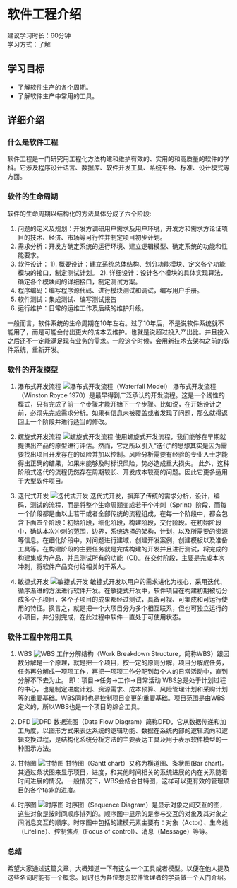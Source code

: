 # 软件工程介绍
建议学习时长：60分钟  
学习方式：了解  

## 学习目标
* 了解软件生产的各个周期。
* 了解软件生产中常用的工具。

## 详细介绍
### 什么是软件工程
软件工程是一门研究用工程化方法构建和维护有效的、实用的和高质量的软件的学科。它涉及程序设计语言、数据库、软件开发工具、系统平台、标准、设计模式等方面。

### 软件的生命周期
软件的生命周期以结构化的方法具体分成了六个阶段:
1. 问题的定义及规划：开发方调研用户需求及用户环境，开发方和需求方论证项目的技术、经济、市场等可行性并制定项目初步计划。
1. 需求分析：开发方确定系统的运行环境、建立逻辑模型、确定系统的功能和性能要求。
1. 软件设计：
   1). 概要设计：建立系统总体结构、划分功能模块、定义各个功能模块的接口，制定测试计划。
   2). 详细设计：设计各个模块的具体实现算法，确定各个模块间的详细接口，制定测试方案。
1. 程序编码：编写程序源代码、进行模块测试和调试，编写用户手册。
1. 软件测试：集成测试、编写测试报告
1. 运行维护：日常的运维工作及后续的维护升级。

一般而言，软件系统的生命周期在10年左右。过了10年后，不是说软件系统就不能用了，而是可能会付出更大的成本去维护。也就是说超过投入产出比。并且投入之后还不一定能满足现有业务的需求。一般这个时候，会用新技术去架构之前的软件系统，重新开发。

### 软件的开发模型
1. 瀑布式开发流程
![瀑布式开发流程（Waterfall Model）](http://upload-images.jianshu.io/upload_images/7219342-3d57a2b31fbddc61.png?imageMogr2/auto-orient/strip%7CimageView2/2/w/1240)
瀑布式开发流程（Winston Royce 1970）是最早得到广泛承认的开发流程。这是一个线性的模式，只有完成了前一个步骤才能开始下一个步骤。比如说，在开始设计之前，必须先完成需求分析。如果有信息未被覆盖或者发现了问题，那么就得返回上一个阶段并进行适当的修改。

1. 螺旋式开发流程
![螺旋式开发流程](http://upload-images.jianshu.io/upload_images/7219342-1166968f910a6631.png?imageMogr2/auto-orient/strip%7CimageView2/2/w/1240)
使用螺旋式开发流程，我们能够在早期就提供出产品的原型进行评估。然而，它之所以引入“迭代”的思想其实是因为需要找出项目开发存在的风险并加以控制。风险分析需要有经验的专业人士才能得出正确的结果，如果未能够及时标识风险，势必造成重大损失。
此外，这种阶段式迭代的流程仍然存在周期较长、开发成本较高的问题。因此它更多适用于大型软件项目。

1. 迭代式开发
![迭代式开发](http://upload-images.jianshu.io/upload_images/7219342-cbc342c610cf9871.jpg?imageMogr2/auto-orient/strip%7CimageView2/2/w/1240)
迭代式开发，摒弃了传统的需求分析，设计，编码，测试的流程，而是将整个生命周期变成若干个冲刺（Sprint）阶段，而每一个阶段都是由以上若干或者全部传统的流程组成，在每一个阶段中，都会包含下面四个阶段：初始阶段，细化阶段，构建阶段，交付阶段。在初始阶段中，确认本次冲刺的范围，边界，系统选择的架构，计划，以及所需要的资源等信息。在细化阶段中，对问题进行建域，创建开发案例，创建模板以及准备工具等。在构建阶段的主要任务就是完成构建的开发并且进行测试，将完成的构建集成为产品，并且测试所有的功能（CI）。在交付阶段，主要是完成本次冲刺，将软件产品交付给相关的干系人。

1. 敏捷式开发
![敏捷式开发](http://upload-images.jianshu.io/upload_images/7219342-4afcd236a7f5aa8f.jpg?imageMogr2/auto-orient/strip%7CimageView2/2/w/1240)
敏捷式开发以用户的需求进化为核心，采用迭代、循序渐进的方法进行软件开发。在敏捷式开发中，软件项目在构建初期被切分成多个子项目，各个子项目的成果都经过测试，具备可视、可集成和可运行使用的特征。换言之，就是把一个大项目分为多个相互联系，但也可独立运行的小项目，并分别完成，在此过程中软件一直处于可使用状态。

### 软件工程中常用工具
1. WBS
![WBS](https://gss0.baidu.com/-fo3dSag_xI4khGko9WTAnF6hhy/zhidao/pic/item/8718367adab44aeda0e20ab8b31c8701a18bfb3a.jpg)
工作分解结构（Work Breakdown Structure，简称WBS）跟因数分解是一个原理，就是把一个项目，按一定的原则分解，项目分解成任务，任务再分解成一项项工作，再把一项项工作分配到每个人的日常活动中，直到分解不下去为止。
即：项目→任务→工作→日常活动
WBS总是处于计划过程的中心，也是制定进度计划、资源需求、成本预算、风险管理计划和采购计划等的重要基础。WBS同时也是控制项目变更的重要基础。项目范围是由WBS定义的，所以WBS也是一个项目的综合工具。

1. DFD
![DFD](http://upload-images.jianshu.io/upload_images/7219342-55dc8663dff469f3.jpg?imageMogr2/auto-orient/strip%7CimageView2/2/w/1240)
数据流图（Data Flow Diagram）简称DFD，它从数据传递和加工角度，以图形方式来表达系统的逻辑功能、数据在系统内部的逻辑流向和逻辑变换过程，是结构化系统分析方法的主要表达工具及用于表示软件模型的一种图示方法。

1. 甘特图
![甘特图](https://timgsa.baidu.com/timg?image&quality=80&size=b9999_10000&sec=1503480668064&di=73029285b4757f281d00e4a9d3191dec&imgtype=0&src=http%3A%2F%2Fimage.evget.com%2Fimages%2Farticle%2F2013%2FBigger-VARCHART-JGantt-3.0-Service-Release-7.png)
甘特图（Gantt chart）又称为横道图、条状图(Bar chart)。其通过条状图来显示项目，进度，和其他时间相关的系统进展的内在关系随着时间进展的情况。一般情况下，WBS会结合甘特图，这样可以更有效的管理项目的各个task的进度。

1. 时序图
![时序图](http://upload-images.jianshu.io/upload_images/7219342-6de4f8f4d72e9bd3?imageMogr2/auto-orient/strip%7CimageView2/2/w/1240)
时序图（Sequence Diagram）是显示对象之间交互的图，这些对象是按时间顺序排列的。顺序图中显示的是参与交互的对象及其对象之间消息交互的顺序。时序图中包括的建模元素主要有：对象（Actor）、生命线（Lifeline）、控制焦点（Focus of control）、消息（Message）等等。

### 总结
希望大家通过这篇文章，大概知道一下有这么一个工具或者模型。以便在他人提及这些名词时能有一个概念。同时也为各位想走软件管理者的学员做一个入门介绍。